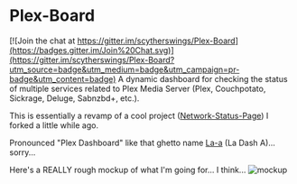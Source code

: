 # Plex-Board

[![Join the chat at https://gitter.im/scytherswings/Plex-Board](https://badges.gitter.im/Join%20Chat.svg)](https://gitter.im/scytherswings/Plex-Board?utm_source=badge&utm_medium=badge&utm_campaign=pr-badge&utm_content=badge)
A dynamic dashboard for checking the status of multiple services related to Plex Media Server (Plex, Couchpotato, Sickrage, Deluge, Sabnzbd+, etc.). 

This is essentially a revamp of a cool project ([Network-Status-Page](https://github.com/scytherswings/Network-Status-Page)) I forked a little while ago.

Pronounced "Plex Dashboard" like that ghetto name [La-a][] (La Dash A)... sorry... 

[La-a]: http://www.urbandictionary.com/define.php?term=la-a

Here's a REALLY rough mockup of what I'm going for... I think...
![mockup](http://imgur.com/xgJQTZp.png)
